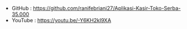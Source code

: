 - GitHub : https://github.com/ranifebriani27/Aplikasi-Kasir-Toko-Serba-35.000
- YouTube : https://youtu.be/-Y6KH2kI9XA